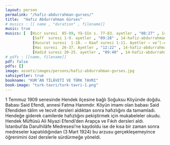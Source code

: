 ```yaml
---
layout: person
permalink: "/hafiz-abdurrahman-gurses/"
title:  "Hafız Abdurrahman Gürses"
# musics : [[ name , "duration" , filename]]
music: true
musics: [  [Hıcr suresi  85-99, Yâ-Sîn s. 77-83. ayetler , "08:27" , 14-hafiz-abdurrahman-gurses/1],
            [Saff  suresi 1-9. ayetler , "09:28" , 14-hafiz-abdurrahman-gurses/2],
            [Hucurat suresi  1-18. – Kaaf suresi 1-11. Ayetler – ve’l-Asr suresi, "16:01" , 14-hafiz-abdurrahman-gurses/3],
            [Hac suresi  26-37. Ayetler , "12:22" , 14-hafiz-abdurrahman-gurses/4],
            [Hadid suresi 20-25. ayetler , "09:40" , 14-hafiz-abdurrahman-gurses/5]]
# pdfs : [[name, filename]]
pdf: false
pdfs: []
image: assets/images/persons/hafiz-abdurrahman-gurses.jpg
sahsiyetler: true
bookname: "KUR’AN TİLÂVETİ VE TÜRK TAVRI"
book-image: "turk-tavri/turk-tavri-1.png"
---
```


1 Temmuz 1909 senesinde Hendek ilçesine bağlı Soğuksu Köyünde doğdu. Babası Said Efendi, annesi Fatma Hanımdır. 
Köyün imamı olan babası Said Efendiden tâlim ve tecvit dersleri aldıktan sonra hafızlığını da tamamladı. Hendeğe giderek camilerde hafızlığını pekiştirmek için mukabeleler okudu. Hendek Müftüsü Ali Niyazi Efendi’den Arapça ve Fıkıh dersleri aldı.
İstanbul’da Darulhilâfe Medresesi’ne kaydoldu ise de kısa bir zaman sonra medreseler kapatıldığından (3 Mart 1924) bu arzusu gerçekleşemeyince öğrenimini özel derslerle sürdürmeğe yöneldi.